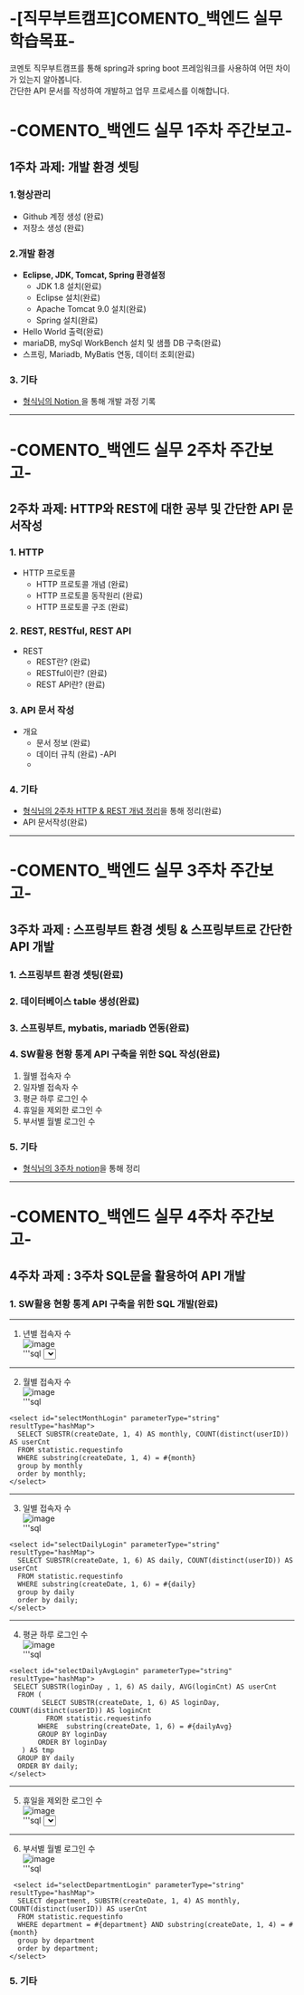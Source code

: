 # -[직무부트캠프]COMENTO_백엔드 실무 학습목표-
코멘토 직무부트캠프를 통해 spring과 spring boot 프레임워크를 사용하여 어떤 차이가 있는지 알아봅니다.  
간단한 API 문서를 작성하여 개발하고 업무 프로세스를 이해합니다.
# -COMENTO_백엔드 실무 1주차 주간보고-

## 1주차 과제: 개발 환경 셋팅

### 1.형상관리
- Github 계정 생성 (완료)
- 저장소 생성 (완료) 

### 2.개발 환경
- **Eclipse, JDK, Tomcat, Spring 환경설정**
  - JDK 1.8 설치(완료)
  - Eclipse 설치(완료)
  - Apache Tomcat 9.0 설치(완료)
  - Spring 설치(완료)
- Hello World 출력(완료)
- mariaDB, mySql WorkBench 설치 및 샘플 DB 구축(완료)
- 스프링, Mariadb, MyBatis 연동, 데이터 조회(완료)

### 3. 기타
- [형식님의 Notion ](https://www.notion.so/1-_-a4dbeab1b75b4a66b6573728a35ac0e1)을 통해 개발 과정 기록 
---
# -COMENTO_백엔드 실무 2주차 주간보고-

## 2주차 과제: HTTP와 REST에 대한 공부 및 간단한 API 문서작성

### 1. HTTP
- HTTP 프로토콜
  - HTTP 프로토콜 개념 (완료)
  - HTTP 프로토콜 동작원리 (완료)
  - HTTP 프로토콜 구조 (완료)
  
### 2. REST, RESTful, REST API
- REST
  - REST란? (완료)
  - RESTful이란? (완료)
  - REST API란? (완료)

### 3. API 문서 작성
- 개요
  - 문서 정보 (완료)
  - 데이터 규칙 (완료)
-API
  -
  
### 4. 기타
- [형식님의 2주차 HTTP & REST 개념 정리](https://www.notion.so/2-_-75dd41cd12b94c018b70f47cba93e9eb)을 통해 정리(완료)
- API 문서작성(완료)

---
# -COMENTO_백엔드 실무 3주차 주간보고-

## 3주차 과제 : 스프링부트 환경 셋팅 & 스프링부트로 간단한 API 개발

### 1. 스프링부트 환경 셋팅(완료)

### 2. 데이터베이스 table 생성(완료)

### 3. 스프링부트, mybatis, mariadb 연동(완료)

### 4. SW활용 현황 통계 API 구축을 위한 SQL 작성(완료)
1. 월별 접속자 수
2. 일자별 접속자 수
3. 평균 하루 로그인 수
4. 휴일을 제외한 로그인 수
5. 부서별 월별 로그인 수

### 5. 기타
- [형식님의 3주차 notion](https://www.notion.so/3-_-c229b3c05c674703be86ebe981ce8f0d)을 통해 정리

---
# -COMENTO_백엔드 실무 4주차 주간보고-

## 4주차 과제 : 3주차 SQL문을 활용하여 API 개발 

### 1. SW활용 현황 통계 API 구축을 위한 SQL 개발(완료)
---
1. 년별 접속자 수  
![image](https://user-images.githubusercontent.com/50539146/185772716-13bcdca2-9809-444a-b509-52f5c2d7d8e9.png)  
'''sql
   <!-- sql 년별 로그인 수 -->
    <select id="selectYearLogin" parameterType="string" resultType="hashMap">
        select count(*) as totCnt
        from statistic.requestinfo ri
        where left(ri.createDate, 2) = #{year};
    </select>
---    
2. 월별 접속자 수  
![image](https://user-images.githubusercontent.com/50539146/185772738-3f391f8d-d568-447a-9b00-33558f827412.png)  
'''sql
  <!-- sql 월별 로그인 수 -->
    <select id="selectMonthLogin" parameterType="string" resultType="hashMap">
      SELECT SUBSTR(createDate, 1, 4) AS monthly, COUNT(distinct(userID)) AS userCnt 
      FROM statistic.requestinfo 
      WHERE substring(createDate, 1, 4) = #{month}
      group by monthly
      order by monthly;
    </select>
---    
3. 일별 접속자 수  
![image](https://user-images.githubusercontent.com/50539146/185772739-84de013d-15ed-42ae-86f9-7f913c9431be.png)  
'''sql
  <!-- sql 일별 로그인 수 -->
    <select id="selectDailyLogin" parameterType="string" resultType="hashMap">
      SELECT SUBSTR(createDate, 1, 6) AS daily, COUNT(distinct(userID)) AS userCnt 
      FROM statistic.requestinfo 
      WHERE substring(createDate, 1, 6) = #{daily}
      group by daily
      order by daily;
    </select>
---
4. 평균 하루 로그인 수  
![image](https://user-images.githubusercontent.com/50539146/185772741-c173f3c2-6ba4-4668-99a4-1d663863bcbf.png)  
'''sql
  <!-- sql 일별 평균 로그인 수 -->
    <select id="selectDailyAvgLogin" parameterType="string" resultType="hashMap">
     SELECT SUBSTR(loginDay , 1, 6) AS daily, AVG(loginCnt) AS userCnt
      FROM (
            SELECT SUBSTR(createDate, 1, 6) AS loginDay, COUNT(distinct(userID)) AS loginCnt
             FROM statistic.requestinfo
           WHERE  substring(createDate, 1, 6) = #{dailyAvg}
           GROUP BY loginDay
           ORDER BY loginDay 
       ) AS tmp
      GROUP BY daily
      ORDER BY daily;
    </select>
---
5. 휴일을 제외한 로그인 수  
![image](https://user-images.githubusercontent.com/50539146/185772746-e4466ec3-d5e7-4ea2-934c-3776f3063417.png)  
'''sql
   <!-- sql 휴일을 제외한 월별 로그인 수 -->
     <select id="selectHollydayLogin" parameterType="string" resultType="hashMap">
      SELECT SUBSTR(createDate, 1, 4) AS monthly, COUNT(*) AS userCnt
       FROM (
      SELECT createDate, dayofweek(SUBSTR(createDate, 1, 8)) AS hollyday
        FROM statistic.requestinfo
        WHERE  SUBSTR(createDate, 1, 4) = #{month}
        ) AS tmp
      WHERE hollyday != 1 AND hollyday != 7
      GROUP BY monthly
      ORDER BY monthly;
    </select>
  ---  
6. 부서별 월별 로그인 수  
![image](https://user-images.githubusercontent.com/50539146/185772751-45bf59d3-2689-4d8d-96e5-485c13cc8008.png)  
'''sql
  <!-- sql 부서별 로그인 수 -->
     <select id="selectDepartmentLogin" parameterType="string" resultType="hashMap">
      SELECT department, SUBSTR(createDate, 1, 4) AS monthly, COUNT(distinct(userID)) AS userCnt
      FROM statistic.requestinfo
      WHERE department = #{department} AND substring(createDate, 1, 4) = #{month}
      group by department
      order by department;
    </select>
### 5. 기타

